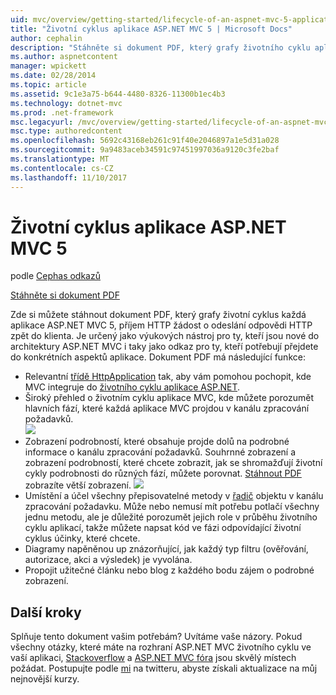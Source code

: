 ```yaml
---
uid: mvc/overview/getting-started/lifecycle-of-an-aspnet-mvc-5-application
title: "Životní cyklus aplikace ASP.NET MVC 5 | Microsoft Docs"
author: cephalin
description: "Stáhněte si dokument PDF, který grafy životního cyklu aplikace ASP.NET MVC 5. Tento dokument životního cyklu poskytuje podrobný pohled životního cyklu MVC..."
ms.author: aspnetcontent
manager: wpickett
ms.date: 02/28/2014
ms.topic: article
ms.assetid: 9c1e3a75-b644-4480-8326-11300b1ec4b3
ms.technology: dotnet-mvc
ms.prod: .net-framework
msc.legacyurl: /mvc/overview/getting-started/lifecycle-of-an-aspnet-mvc-5-application
msc.type: authoredcontent
ms.openlocfilehash: 5692c43168eb261c91f40e2046897a1e5d31a028
ms.sourcegitcommit: 9a9483aceb34591c97451997036a9120c3fe2baf
ms.translationtype: MT
ms.contentlocale: cs-CZ
ms.lasthandoff: 11/10/2017
---
```

<a name="lifecycle-of-an-aspnet-mvc-5-application"></a>Životní cyklus aplikace ASP.NET MVC 5
====================
podle [Cephas odkazů](https://github.com/cephalin)

[Stáhněte si dokument PDF](lifecycle-of-an-aspnet-mvc-5-application/_static/lifecycle-of-an-aspnet-mvc-5-application1.pdf)

Zde si můžete stáhnout dokument PDF, který grafy životní cyklus každá aplikace ASP.NET MVC 5, příjem HTTP žádost o odeslání odpovědi HTTP zpět do klienta. Je určený jako výukových nástroj pro ty, kteří jsou nové do architektury ASP.NET MVC i taky jako odkaz pro ty, kteří potřebují přejdete do konkrétních aspektů aplikace. Dokument PDF má následující funkce:

- Relevantní [třídě HttpApplication](https://msdn.microsoft.com/en-us/library/system.web.httpapplication.aspx) tak, aby vám pomohou pochopit, kde MVC integruje do [životního cyklu aplikace ASP.NET](https://msdn.microsoft.com/en-us/library/bb470252.aspx).
- Široký přehled o životním cyklu aplikace MVC, kde můžete porozumět hlavních fází, které každá aplikace MVC projdou v kanálu zpracování požadavků.  
    ![](lifecycle-of-an-aspnet-mvc-5-application/_static/image1.jpg)
- Zobrazení podrobností, které obsahuje projde dolů na podrobné informace o kanálu zpracování požadavků. Souhrnné zobrazení a zobrazení podrobností, které chcete zobrazit, jak se shromažďují životní cykly podrobnosti do různých fází, můžete porovnat. [Stáhnout PDF](lifecycle-of-an-aspnet-mvc-5-application/_static/lifecycle-of-an-aspnet-mvc-5-application1.pdf) zobrazíte větší zobrazení.
    ![](lifecycle-of-an-aspnet-mvc-5-application/_static/image2.jpg)
- Umístění a účel všechny přepisovatelné metody v [řadič](https://msdn.microsoft.com/en-us/library/system.web.mvc.controller.aspx) objektu v kanálu zpracování požadavku. Může nebo nemusí mít potřebu potlačí všechny jednu metodu, ale je důležité porozumět jejich role v průběhu životního cyklu aplikací, takže můžete napsat kód ve fázi odpovídající životní cyklus účinky, které chcete.
- Diagramy napěněnou up znázorňující, jak každý typ filtru (ověřování, autorizace, akci a výsledek) je vyvolána.
- Propojit užitečné článku nebo blog z každého bodu zájem o podrobné zobrazení.


## <a name="next-steps"></a>Další kroky

Splňuje tento dokument vašim potřebám? Uvítáme vaše názory. Pokud všechny otázky, které máte na rozhraní ASP.NET MVC životního cyklu ve vaší aplikaci, [Stackoverflow](http://stackoverflow.com/help) a [ASP.NET MVC fóra](https://forums.asp.net/1146.aspx) jsou skvělý místech požádat. Postupujte podle [mi](https://twitter.com/Cephas_MSFT) na twitteru, abyste získali aktualizace na můj nejnovější kurzy.
